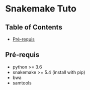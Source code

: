 # Snakemake Tuto

## Table of Contents
<!-- TOC depthFrom:2 depthTo:3 withLinks:1 updateOnSave:1 orderedList:0 -->
- [Pré-requis](#Pré-requis)
<!-- /TOC -->


## Pré-requis

  * python >= 3.6
  * snakemake >= 5.4 (install with pip)
  * bwa
  * samtools
